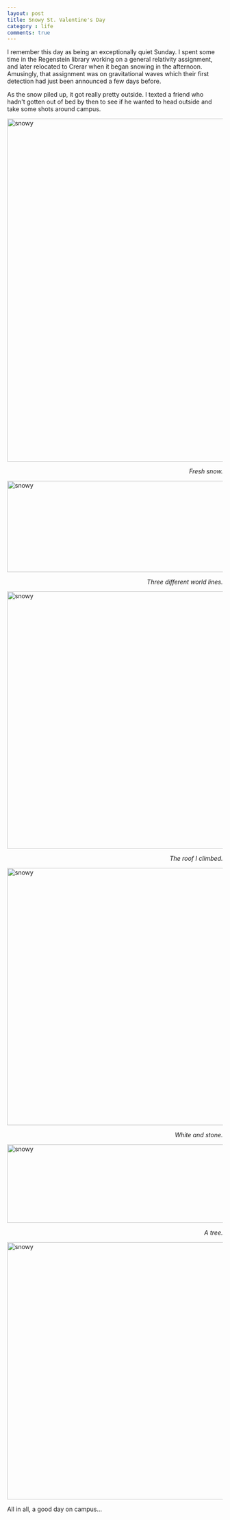 ```yaml
---
layout: post
title: Snowy St. Valentine's Day
category : life
comments: true
---
```


I remember this day as being an exceptionally quiet Sunday. I spent some time in the Regenstein library working on a general relativity assignment, and later relocated to Crerar when it began snowing in the afternoon. Amusingly, that assignment was on gravitational waves which their first detection had just been announced a few days before.

As the snow piled up, it got really pretty outside. I texted a friend who hadn't gotten out of bed by then to see if he wanted to head outside and take some shots around campus.

<a data-flickr-embed="true"  href="https://www.flickr.com/photos/stefanzachar/24962738882/in/album-72157662426282724/" title="snowy"><img src="https://farm2.staticflickr.com/1480/24962738882_6b41c1d8bb_c.jpg" width="600" height="800" alt="snowy"></a><script async src="//embedr.flickr.com/assets/client-code.js" charset="utf-8"></script>
<p align="right"><em>Fresh snow.</em></p>

<a data-flickr-embed="true"  href="https://www.flickr.com/photos/stefanzachar/24486217644/in/album-72157662426282724/" title="snowy"><img src="https://farm2.staticflickr.com/1508/24486217644_01228c6405_c.jpg" width="800" height="213" alt="snowy"></a><script async src="//embedr.flickr.com/assets/client-code.js" charset="utf-8"></script>
<p align="right"><em>Three different world lines.</em></p>

<a data-flickr-embed="true"  href="https://www.flickr.com/photos/stefanzachar/24450211954/in/album-72157662426282724/" title="snowy"><img src="https://farm2.staticflickr.com/1539/24450211954_fe4fbf2358_c.jpg" width="800" height="600" alt="snowy"></a><script async src="//embedr.flickr.com/assets/client-code.js" charset="utf-8"></script>
<p align="right"><em>The roof I climbed.</em></p>

<a data-flickr-embed="true"  href="https://www.flickr.com/photos/stefanzachar/24450213884/in/album-72157662426282724/" title="snowy"><img src="https://farm2.staticflickr.com/1688/24450213884_fddfa92846_c.jpg" width="800" height="600" alt="snowy"></a><script async src="//embedr.flickr.com/assets/client-code.js" charset="utf-8"></script>
<p align="right"><em>White and stone.</em></p>

<a data-flickr-embed="true"  href="https://www.flickr.com/photos/stefanzachar/24450214924/in/album-72157662426282724/" title="snowy"><img src="https://farm2.staticflickr.com/1599/24450214924_5acea0fa93_c.jpg" width="800" height="183" alt="snowy"></a><script async src="//embedr.flickr.com/assets/client-code.js" charset="utf-8"></script>
<p align="right"><em>A tree.</em></p>

<a data-flickr-embed="true"  href="https://www.flickr.com/photos/stefanzachar/24454019303/in/album-72157662426282724/" title="snowy"><img src="https://farm2.staticflickr.com/1645/24454019303_3abc6ec796_c.jpg" width="800" height="600" alt="snowy"></a><script async src="//embedr.flickr.com/assets/client-code.js" charset="utf-8"></script>

All in all, a good day on campus...